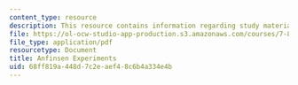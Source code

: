 ```yaml
---
content_type: resource
description: This resource contains information regarding study materials.
file: https://ol-ocw-studio-app-production.s3.amazonaws.com/courses/7-88j-protein-folding-and-human-disease-spring-2015/68ff819a448d7c2eaef48c6b4a334e4b_MIT7_88JS15_Anfinsen.pdf
file_type: application/pdf
resourcetype: Document
title: Anfinsen Experiments
uid: 68ff819a-448d-7c2e-aef4-8c6b4a334e4b
---
```

